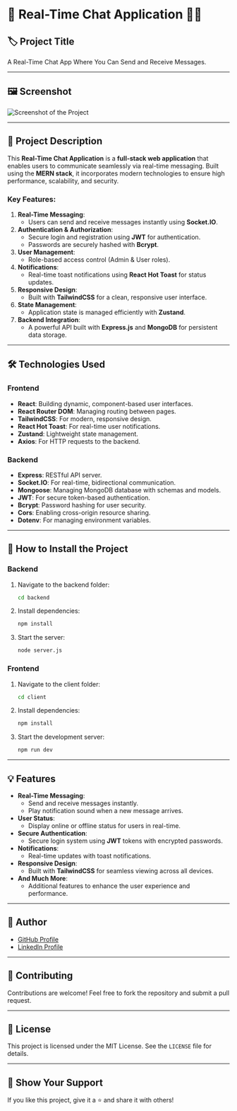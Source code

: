 # 💬 Real-Time Chat Application 📱✨

## 🏷️ Project Title
A Real-Time Chat App Where You Can Send and Receive Messages.

---

## 🖼️ Screenshot
![Screenshot of the Project](./assets/ProjectScreenShot.png)

---

## 📖 Project Description
This **Real-Time Chat Application** is a **full-stack web application** that enables users to communicate seamlessly via real-time messaging. Built using the **MERN stack**, it incorporates modern technologies to ensure high performance, scalability, and security.

### **Key Features**:
1. **Real-Time Messaging**:
   - Users can send and receive messages instantly using **Socket.IO**.
2. **Authentication & Authorization**:
   - Secure login and registration using **JWT** for authentication.
   - Passwords are securely hashed with **Bcrypt**.
3. **User Management**:
   - Role-based access control (Admin & User roles).
4. **Notifications**:
   - Real-time toast notifications using **React Hot Toast** for status updates.
5. **Responsive Design**:
   - Built with **TailwindCSS** for a clean, responsive user interface.
6. **State Management**:
   - Application state is managed efficiently with **Zustand**.
7. **Backend Integration**:
   - A powerful API built with **Express.js** and **MongoDB** for persistent data storage.

---

## 🛠️ Technologies Used

### **Frontend**
- **React**: Building dynamic, component-based user interfaces.
- **React Router DOM**: Managing routing between pages.
- **TailwindCSS**: For modern, responsive design.
- **React Hot Toast**: For real-time user notifications.
- **Zustand**: Lightweight state management.
- **Axios**: For HTTP requests to the backend.

### **Backend**
- **Express**: RESTful API server.
- **Socket.IO**: For real-time, bidirectional communication.
- **Mongoose**: Managing MongoDB database with schemas and models.
- **JWT**: For secure token-based authentication.
- **Bcrypt**: Password hashing for user security.
- **Cors**: Enabling cross-origin resource sharing.
- **Dotenv**: For managing environment variables.

---

## 🚀 How to Install the Project

### Backend
1. Navigate to the backend folder:
   ```bash
   cd backend
   ```
2. Install dependencies:
   ```bash
   npm install
   ```
3. Start the server:
   ```bash
   node server.js
   ```

### Frontend
1. Navigate to the client folder:
   ```bash
   cd client
   ```
2. Install dependencies:
   ```bash
   npm install
   ```
3. Start the development server:
   ```bash
   npm run dev
   ```

---

## 💡 Features
- **Real-Time Messaging**:
  - Send and receive messages instantly.
  - Play notification sound when a new message arrives.
- **User Status**:
  - Display online or offline status for users in real-time.
- **Secure Authentication**:
  - Secure login system using **JWT** tokens with encrypted passwords.
- **Notifications**:
  - Real-time updates with toast notifications.
- **Responsive Design**:
  - Built with **TailwindCSS** for seamless viewing across all devices.
- **And Much More**:
  - Additional features to enhance the user experience and performance.

---

## 🙌 Author
 - [GitHub Profile](https://github.com/Tomere123321)
- [LinkedIn Profile](https://www.linkedin.com/in/tomer-eliyahu-b15670291/)

---

## 🤝 Contributing
Contributions are welcome! Feel free to fork the repository and submit a pull request.

---

## 📜 License
This project is licensed under the MIT License. See the `LICENSE` file for details.

---

## 💌 Show Your Support
If you like this project, give it a ⭐️ and share it with others!

